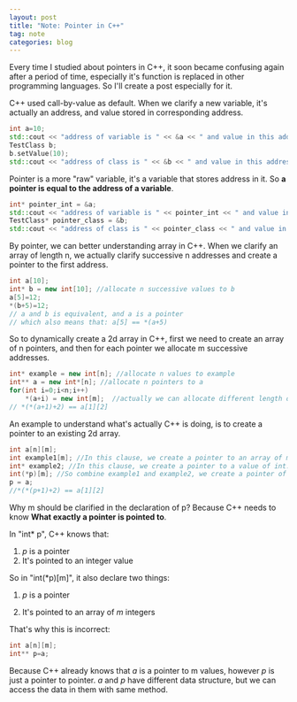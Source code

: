 ```yaml
---
layout: post
title: "Note: Pointer in C++"
tag: note
categories: blog
---
```


Every time I studied about pointers in C++, it soon became confusing again after a period of time, especially it's function is replaced in other programming languages. So I'll create a post especially for it.

C++ used call-by-value as default. When we clarify a new variable, it's actually an address, and value stored in corresponding address.

```c++
int a=10;
std::cout << "address of variable is " << &a << " and value in this address is " << a << std::endl;
TestClass b;
b.setValue(10);
std::cout << "address of class is " << &b << " and value in this address is " << b.getValue() << std::endl;
```

Pointer is a more "raw" variable, it's a variable that stores address in it. So **a pointer is equal to the address of a variable**.

```c++
int* pointer_int = &a;
std::cout << "address of variable is " << pointer_int << " and value in this address is " << *pointer_int << std::endl;
TestClass* pointer_class = &b;
std::cout << "address of class is " << pointer_class << " and value in this address is " << pointer_class->getValue() << std::endl;
```

By pointer, we can better understanding array in C++. When we clarify an array of length n, we actually clarify successive n addresses and create a pointer to the first address.

```c++
int a[10];
int* b = new int[10]; //allocate n successive values to b
a[5]=12;
*(b+5)=12;
// a and b is equivalent, and a is a pointer
// which also means that: a[5] == *(a+5)
```

So to dynamically create a 2d array in C++, first we need to create an array of n pointers, and then for each pointer we allocate m successive addresses.

```c++
int* example = new int[n]; //allocate n values to example
int** a = new int*[n]; //allocate n pointers to a
for(int i=0;i<n;i++)
    *(a+i) = new int[m];  //actually we can allocate different length of array for each pointer
// *(*(a+1)+2) == a[1][2]
```

An example to understand what's actually C++ is doing, is to create a pointer to an existing 2d array.

```c++
int a[n][m];
int example1[m]; //In this clause, we create a pointer to an array of m elements.
int* example2; //In this clause, we create a pointer to a value of int.
int(*p)[m]; //So combine example1 and example2, we create a pointer of type int*, and this is a pointer to an array of m elements. 
p = a;
//*(*(p+1)+2) == a[1][2]

```

Why m should be clarified in the declaration of p? Because C++ needs to know **What exactly a pointer is pointed to**.

In "int* p", C++ knows that:

1. *p* is a pointer
2. It's pointed to an integer value

So in "int(*p)[m]", it also declare two things:

1. *p* is a pointer

2. It's pointed to an array of *m* integers

That's why this is incorrect:

```c++
int a[n][m];
int** p=a;
```

Because C++ already knows that *a* is a pointer to m values, however *p* is just a pointer to pointer. *a* and *p* have different data structure, but we can access the data in them with same method.